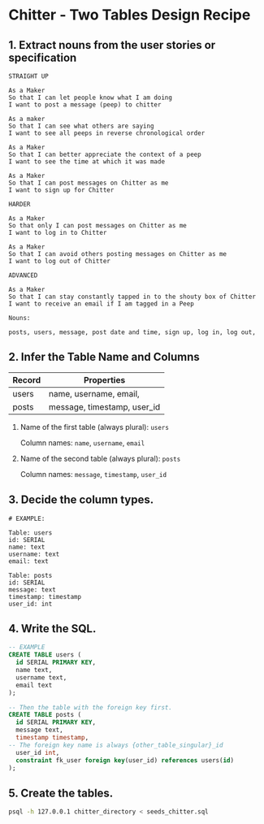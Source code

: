 # Chitter - Two Tables Design Recipe
## 1. Extract nouns from the user stories or specification

```
STRAIGHT UP

As a Maker
So that I can let people know what I am doing  
I want to post a message (peep) to chitter

As a maker
So that I can see what others are saying  
I want to see all peeps in reverse chronological order

As a Maker
So that I can better appreciate the context of a peep
I want to see the time at which it was made

As a Maker
So that I can post messages on Chitter as me
I want to sign up for Chitter

HARDER

As a Maker
So that only I can post messages on Chitter as me
I want to log in to Chitter

As a Maker
So that I can avoid others posting messages on Chitter as me
I want to log out of Chitter

ADVANCED

As a Maker
So that I can stay constantly tapped in to the shouty box of Chitter
I want to receive an email if I am tagged in a Peep
```

```
Nouns:

posts, users, message, post date and time, sign up, log in, log out,
```

## 2. Infer the Table Name and Columns

| Record                | Properties                     |
| --------------------- | ------------------------------ |
| users                 | name, username, email,         |
| posts                 | message, timestamp, user_id      |

1. Name of the first table (always plural): `users` 

    Column names: `name`, `username`, `email`

2. Name of the second table (always plural): `posts` 

    Column names: `message`, `timestamp`, `user_id`

## 3. Decide the column types.
```
# EXAMPLE:

Table: users
id: SERIAL
name: text
username: text
email: text

Table: posts
id: SERIAL
message: text
timestamp: timestamp
user_id: int

```

## 4. Write the SQL.

```sql
-- EXAMPLE
CREATE TABLE users (
  id SERIAL PRIMARY KEY,
  name text,
  username text,
  email text
);

-- Then the table with the foreign key first.
CREATE TABLE posts (
  id SERIAL PRIMARY KEY,
  message text,
  timestamp timestamp,
-- The foreign key name is always {other_table_singular}_id
  user_id int,
  constraint fk_user foreign key(user_id) references users(id)
);

```

## 5. Create the tables.

```bash
psql -h 127.0.0.1 chitter_directory < seeds_chitter.sql
```